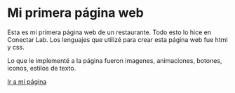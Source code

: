 # Mi primera página web

Esta es mi primera página web de un restaurante. Todo esto lo hice en Conectar Lab. Los lenguajes que utilizé para crear esta página web fue html y css.

Lo que le implementé a la página fueron imagenes, animaciones, botones, iconos, estilos de texto.

<a href="https://valentinoarg.github.io/Restaurant-pag/">Ir a mi página</a>

